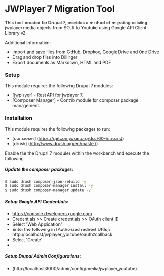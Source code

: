 # JWPlayer 7 Migration Tool

This tool, created for Drupal 7, provides a method of migrating existing jwplayer media objects from SOLR to Youtube using Google API Client Library v2. 

Additional Information:
  - Import and save files from GitHub, Dropbox, Google Drive and One Drive
  - Drag and drop files into Dillinger
  - Export documents as Markdown, HTML and PDF

### Setup
This module requires the following Drupal 7 modules:

* [jwplayer] - Rest API for jwplayer 7.
* [Composer Manager] - Contrib module for composer package management.

### Installation

This module requires the following packages to run:
* [composer] (https://getcomposer.org/doc/00-intro.md)
* [drush] (http://www.drush.org/en/master/)

Enable the the Drupal 7 modules within the workbench and execute the following.

##### Update the composer packages:
```sh
$ sudo drush composer-json-rebuild -y
$ sudo drush composer-manager install -y
$ sudo drush composer-manager update -y
```

##### Setup Google API Credentials:
* https://console.developers.google.com
* Credentials >> Create credentials >> OAuth client ID
* Select 'Web Application'
* Enter the following in [Authorized redirect URIs]:
    http://localhost/jwplayer_youtube/oauth2callback
* Select 'Create'
* 
##### Setup Drupal Admin Configurations:
* (http://localhost:8000/admin/config/media/jwplayer_youtube)